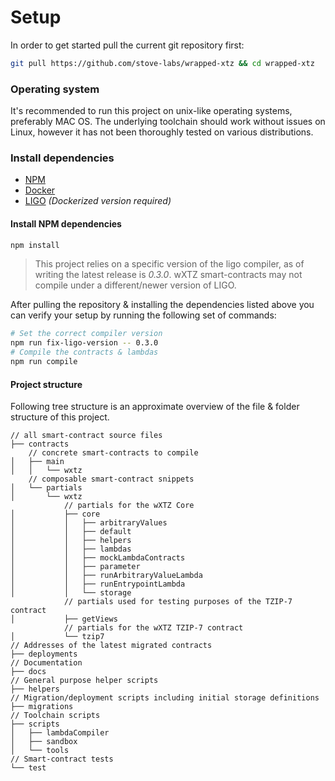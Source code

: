 # Setup
In order to get started pull the current git repository first:

```bash
git pull https://github.com/stove-labs/wrapped-xtz && cd wrapped-xtz
```

### Operating system

It's recommended to run this project on unix-like operating systems, preferably MAC OS.
The underlying toolchain should work without issues on Linux, however it has not been thoroughly tested
on various distributions.

### Install dependencies

- [NPM](https://www.npmjs.com/get-npm)
- [Docker](https://docs.docker.com/get-docker/)
- [LIGO](https://ligolang.org/docs/intro/installation#dockerized-installation-recommended) *(Dockerized version required)*

#### Install NPM dependencies

```bash
npm install
```

> This project relies on a specific version of the ligo compiler, as of writing the latest release is *0.3.0*. wXTZ smart-contracts may not compile under a different/newer version of LIGO.

After pulling the repository & installing the dependencies listed above you can verify your setup by running the following set of commands:

```bash
# Set the correct compiler version
npm run fix-ligo-version -- 0.3.0
# Compile the contracts & lambdas
npm run compile
```

#### Project structure

Following tree structure is an approximate overview of the file & folder structure of this project.

```
// all smart-contract source files
├── contracts 
    // concrete smart-contracts to compile
│   ├── main
│   │   └── wxtz
    // composable smart-contract snippets
│   └── partials
│       └── wxtz
            // partials for the wXTZ Core
│           ├── core
│           │   ├── arbitraryValues
│           │   ├── default
│           │   ├── helpers
│           │   ├── lambdas
│           │   ├── mockLambdaContracts
│           │   ├── parameter
│           │   ├── runArbitraryValueLambda
│           │   ├── runEntrypointLambda
│           │   └── storage
            // partials used for testing purposes of the TZIP-7 contract
│           ├── getViews
            // partials for the wXTZ TZIP-7 contract
│           └── tzip7
// Addresses of the latest migrated contracts
├── deployments
// Documentation
├── docs
// General purpose helper scripts
├── helpers
// Migration/deployment scripts including initial storage definitions
├── migrations
// Toolchain scripts
├── scripts
│   ├── lambdaCompiler
│   ├── sandbox
│   └── tools
// Smart-contract tests
└── test
```